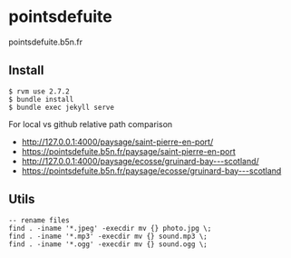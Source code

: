# pointsdefuite

pointsdefuite.b5n.fr

## Install

```
$ rvm use 2.7.2
$ bundle install
$ bundle exec jekyll serve
```

For local vs github relative path comparison

- http://127.0.0.1:4000/paysage/saint-pierre-en-port/
- https://pointsdefuite.b5n.fr/paysage/saint-pierre-en-port
- http://127.0.0.1:4000/paysage/ecosse/gruinard-bay---scotland/
- https://pointsdefuite.b5n.fr/paysage/ecosse/gruinard-bay---scotland

## Utils

```
-- rename files
find . -iname '*.jpeg' -execdir mv {} photo.jpg \;
find . -iname '*.mp3' -execdir mv {} sound.mp3 \;
find . -iname '*.ogg' -execdir mv {} sound.ogg \;
```
